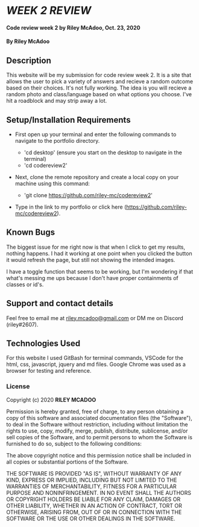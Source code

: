 # _WEEK 2 REVIEW_

#### Code review week 2 by Riley McAdoo, Oct. 23, 2020

#### By Riley McAdoo

## Description
This website will be my submission for code review week 2. It is a site that allows the user to pick a variety of answers and recieve a random outcome based on their choices. It's not fully working. The idea is you will recieve a random photo and class/language based on what options you choose. I've hit a roadblock and may strip away a lot.


## Setup/Installation Requirements

*  First open up your terminal and enter the following commands to navigate to the portfolio directory. 
    * 'cd desktop' (ensure you start on the desktop to navigate in the terminal)
    * 'cd codereview2'

*  Next, clone the remote repository and create a local copy on your machine using this command:
    * 'git clone https://github.com/riley-mc/codereview2'

*  Type in the link to my portfolio or click here (https://github.com/riley-mc/codereview2).



## Known Bugs

The biggest issue for me right now is that when I click to get my results, nothing happens. I had it working at one point when you clicked the button it would refresh the page, but still not showing the intended images.

I have a toggle function that seems to be working, but I'm wondering if that what's messing me ups because I don't have proper containments of classes or id's.



## Support and contact details

Feel free to email me at riley.mcadoo@gmail.com or DM me on Discord (riley#2607).


## Technologies Used

For this website I used GitBash for terminal commands, VSCode for the html, css, javascript, jquery and md files. Google Chrome was used as a browser for testing and reference.


### License

Copyright (c) 2020 **RILEY MCADOO**

Permission is hereby granted, free of charge, to any person obtaining a copy of this software and associated documentation files (the "Software"), to deal in the Software without restriction, including without limitation the rights to use, copy, modify, merge, publish, distribute, sublicense, and/or sell copies of the Software, and to permit persons to whom the Software is furnished to do so, subject to the following conditions:

The above copyright notice and this permission notice shall be included in all copies or substantial portions of the Software.

THE SOFTWARE IS PROVIDED "AS IS", WITHOUT WARRANTY OF ANY KIND, EXPRESS OR IMPLIED, INCLUDING BUT NOT LIMITED TO THE WARRANTIES OF MERCHANTABILITY, FITNESS FOR A PARTICULAR PURPOSE AND NONINFRINGEMENT. IN NO EVENT SHALL THE AUTHORS OR COPYRIGHT HOLDERS BE LIABLE FOR ANY CLAIM, DAMAGES OR OTHER LIABILITY, WHETHER IN AN ACTION OF CONTRACT, TORT OR OTHERWISE, ARISING FROM, OUT OF OR IN CONNECTION WITH THE SOFTWARE OR THE USE OR OTHER DEALINGS IN THE SOFTWARE.